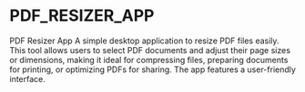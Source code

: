# PDF_RESIZER_APP
PDF Resizer App  A simple desktop application to resize PDF files easily. This tool allows users to select PDF documents and adjust their page sizes or dimensions, making it ideal for compressing files, preparing documents for printing, or optimizing PDFs for sharing. The app features a user-friendly interface.
